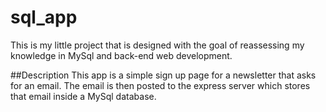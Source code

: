 # sql_app
This is my little project that is designed with the goal of reassessing my knowledge in MySql and back-end web development.

##Description
This app is a simple sign up page for a newsletter that asks for an email. The email is then posted to the express server which stores that email inside a MySql database. 
